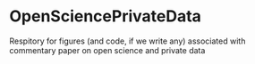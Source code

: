 # OpenSciencePrivateData
Respitory for figures (and code, if we write any) associated with commentary paper on open science and private data
